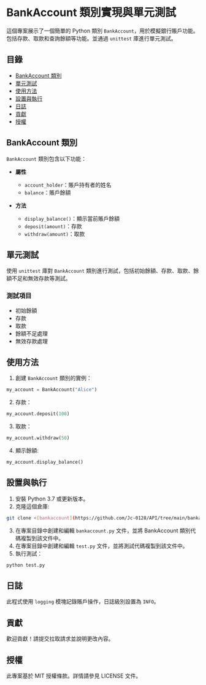 # BankAccount 類別實現與單元測試

這個專案展示了一個簡單的 Python 類別 `BankAccount`，用於模擬銀行賬戶功能。包括存款、取款和查詢餘額等功能。並通過 `unittest` 庫進行單元測試。

## 目錄

- [BankAccount 類別](#bankaccount-類別)
- [單元測試](#單元測試)
- [使用方法](#使用方法)
- [設置與執行](#設置與執行)
- [日誌](#日誌)
- [貢獻](#貢獻)
- [授權](#授權)

## BankAccount 類別

`BankAccount` 類別包含以下功能：

- **屬性**
  - `account_holder`：賬戶持有者的姓名
  - `balance`：賬戶餘額

- **方法**
  - `display_balance()`：顯示當前賬戶餘額
  - `deposit(amount)`：存款
  - `withdraw(amount)`：取款

## 單元測試

使用 `unittest` 庫對 `BankAccount` 類別進行測試，包括初始餘額、存款、取款、餘額不足和無效存款等測試。

### 測試項目
- 初始餘額
- 存款
- 取款
- 餘額不足處理
- 無效存款處理

## 使用方法

1. 創建 `BankAccount` 類別的實例：
```python
my_account = BankAccount("Alice")
```
2. 存款：
```python
my_account.deposit(100)
```
3. 取款：
```python
my_account.withdraw(50)
```
4. 顯示餘額:
```python
my_account.display_balance()
```

## 設置與執行

1. 安裝 Python 3.7 或更新版本。
2. 克隆這個倉庫:
```bash
git clone <[bankaccount](https://github.com/Jc-0128/API/tree/main/bankaccount)>
```
3. 在專案目錄中創建和編輯 `bankaccount.py` 文件，並將 BankAccount 類別代碼複製到該文件中。
4. 在專案目錄中創建和編輯 `test.py` 文件，並將測試代碼複製到該文件中。
5. 執行測試：
```bash
python test.py
```

## 日誌
此程式使用 `logging` 模塊記錄賬戶操作，日誌級別設置為 `INFO`。

## 貢獻
歡迎貢獻！請提交拉取請求並說明更改內容。

## 授權
此專案基於 MIT 授權條款。詳情請參見 LICENSE 文件。
